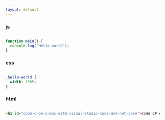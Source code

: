 ```yaml
---
layout: default
---
```


### js

```js

function main() {
  console.log('Hello world');
}

```

### css

```css

.hello-world {
  width: 100%;
}

```

### html

```html

<h1 id="code-c-on-a-mac-with-visual-studio-code-and-net-core">Code C# on a Mac with Visual Studio Code and .NET Core</h1>

```

